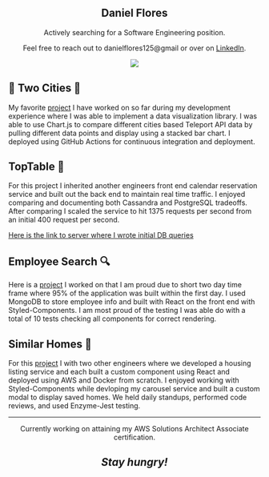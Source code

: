 
<h2 align='center'>Daniel Flores</h2>
<p align='center'> Actively searching for a Software Engineering position. </p>
<p align='center'>Feel free to reach out to danielflores125@gmail or over on <a href="https://www.linkedin.com/in/daniel-flores-52367273/">LinkedIn</a>.</p>


<p align='center'>
  <img align='center' src="https://s4.gifyu.com/images/8d621f66f551b6a39072473d52280ff09f332a76b008f691.gif"></a>
</p>

<h2> 🌉 Two Cities 🌉</h2>

<p>
  My favorite <a href="https://github.com/dflores112/TwoCities">project</a> I have worked on so far during my development experience where I was able to implement a data visualization library. I was able to use Chart.js to compare different cities based Teleport API data by pulling different data points and display using a stacked bar chart. I deployed using GitHub Actions for continuous integration and deployment.
</p>
<h2>TopTable 🥃 </h2>

<p>
  For this project I inherited another engineers front end calendar reservation service and built out the back end to maintain real time traffic. I enjoyed comparing and documenting both Cassandra and PostgreSQL tradeoffs. After comparing I scaled the service to hit 1375 requests per second from an initial 400 request per second. 
</p>
<a href="https://github.com/dflores112/bookings-service/blob/master/server/app.js">Here is the link to server where I wrote initial DB queries</a>
<h2> Employee Search 🔍</h2>

<p>
  Here is a <a href="https://github.com/dflores112/EmployeeSearch">project</a> I worked on that I am proud due to short two day time frame where 95% of the application was built within the first day. I used MongoDB to store employee info and built with React on the front end with Styled-Components. I am most proud of the testing I was able do with a total of 10 tests checking all components for correct rendering. 
</p>
<h2>Similar Homes 🏡 </h2>

<p>
  For this <a href="https://github.com/dflores112/similarHomes">project</a> I with two other engineers where we developed a housing listing service and each built a custom component using React and deployed using AWS and Docker from scratch. I enjoyed working with Styled-Components while devloping my carousel service and built a custom modal to display saved homes. We held daily standups, performed code reviews, and used Enzyme-Jest testing.
</p>






---


<p align='center'> Currently working on attaining my AWS Solutions Architect Associate certification. </p>


<h2 align='center'><i>Stay hungry!</i></h2>
